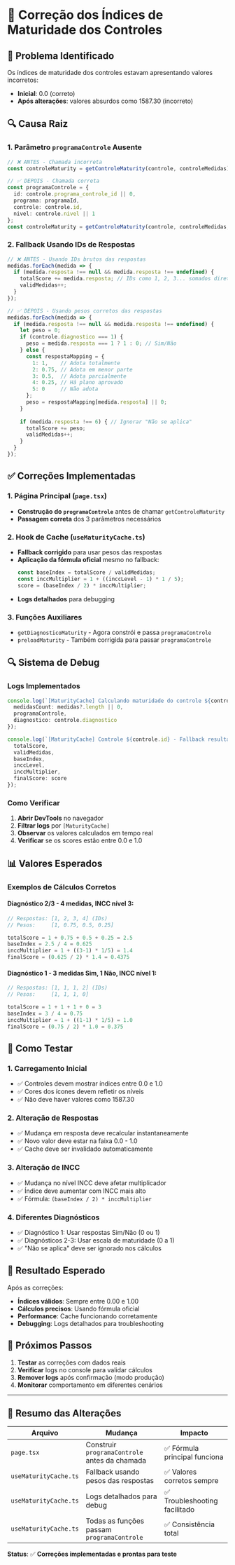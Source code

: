 # 🔧 Correção dos Índices de Maturidade dos Controles

## 🐛 **Problema Identificado**

Os índices de maturidade dos controles estavam apresentando valores incorretos:
- **Inicial**: 0.0 (correto)
- **Após alterações**: valores absurdos como 1587.30 (incorreto)

## 🔍 **Causa Raiz**

### **1. Parâmetro `programaControle` Ausente**
```typescript
// ❌ ANTES - Chamada incorreta
const controleMaturity = getControleMaturity(controle, controleMedidas);

// ✅ DEPOIS - Chamada correta
const programaControle = {
  id: controle.programa_controle_id || 0,
  programa: programaId,
  controle: controle.id,
  nivel: controle.nivel || 1
};
const controleMaturity = getControleMaturity(controle, controleMedidas, programaControle);
```

### **2. Fallback Usando IDs de Respostas**
```typescript
// ❌ ANTES - Usando IDs brutos das respostas
medidas.forEach(medida => {
  if (medida.resposta !== null && medida.resposta !== undefined) {
    totalScore += medida.resposta; // IDs como 1, 2, 3... somados diretamente!
    validMedidas++;
  }
});

// ✅ DEPOIS - Usando pesos corretos das respostas
medidas.forEach(medida => {
  if (medida.resposta !== null && medida.resposta !== undefined) {
    let peso = 0;
    if (controle.diagnostico === 1) {
      peso = medida.resposta === 1 ? 1 : 0; // Sim/Não
    } else {
      const respostaMapping = {
        1: 1,    // Adota totalmente
        2: 0.75, // Adota em menor parte
        3: 0.5,  // Adota parcialmente
        4: 0.25, // Há plano aprovado
        5: 0     // Não adota
      };
      peso = respostaMapping[medida.resposta] || 0;
    }
    
    if (medida.resposta !== 6) { // Ignorar "Não se aplica"
      totalScore += peso;
      validMedidas++;
    }
  }
});
```

## ✅ **Correções Implementadas**

### **1. Página Principal (`page.tsx`)**
- **Construção do `programaControle`** antes de chamar `getControleMaturity`
- **Passagem correta** dos 3 parâmetros necessários

### **2. Hook de Cache (`useMaturityCache.ts`)**
- **Fallback corrigido** para usar pesos das respostas
- **Aplicação da fórmula oficial** mesmo no fallback:
  ```typescript
  const baseIndex = totalScore / validMedidas;
  const inccMultiplier = 1 + ((inccLevel - 1) * 1 / 5);
  score = (baseIndex / 2) * inccMultiplier;
  ```
- **Logs detalhados** para debugging

### **3. Funções Auxiliares**
- `getDiagnosticoMaturity` - Agora constrói e passa `programaControle`
- `preloadMaturity` - Também corrigida para passar `programaControle`

## 🔍 **Sistema de Debug**

### **Logs Implementados**
```typescript
console.log(`[MaturityCache] Calculando maturidade do controle ${controle.id}:`, {
  medidasCount: medidas?.length || 0,
  programaControle,
  diagnostico: controle.diagnostico
});

console.log(`[MaturityCache] Controle ${controle.id} - Fallback resultado:`, {
  totalScore,
  validMedidas,
  baseIndex,
  inccLevel,
  inccMultiplier,
  finalScore: score
});
```

### **Como Verificar**
1. **Abrir DevTools** no navegador
2. **Filtrar logs** por `[MaturityCache]`
3. **Observar** os valores calculados em tempo real
4. **Verificar** se os scores estão entre 0.0 e 1.0

## 📊 **Valores Esperados**

### **Exemplos de Cálculos Corretos**

#### **Diagnóstico 2/3 - 4 medidas, INCC nível 3:**
```javascript
// Respostas: [1, 2, 3, 4] (IDs)
// Pesos:     [1, 0.75, 0.5, 0.25]

totalScore = 1 + 0.75 + 0.5 + 0.25 = 2.5
baseIndex = 2.5 / 4 = 0.625
inccMultiplier = 1 + ((3-1) * 1/5) = 1.4
finalScore = (0.625 / 2) * 1.4 = 0.4375
```

#### **Diagnóstico 1 - 3 medidas Sim, 1 Não, INCC nível 1:**
```javascript
// Respostas: [1, 1, 1, 2] (IDs)
// Pesos:     [1, 1, 1, 0]

totalScore = 1 + 1 + 1 + 0 = 3
baseIndex = 3 / 4 = 0.75
inccMultiplier = 1 + ((1-1) * 1/5) = 1.0
finalScore = (0.75 / 2) * 1.0 = 0.375
```

## 🧪 **Como Testar**

### **1. Carregamento Inicial**
- ✅ Controles devem mostrar índices entre 0.0 e 1.0
- ✅ Cores dos ícones devem refletir os níveis
- ✅ Não deve haver valores como 1587.30

### **2. Alteração de Respostas**
- ✅ Mudança em resposta deve recalcular instantaneamente
- ✅ Novo valor deve estar na faixa 0.0 - 1.0
- ✅ Cache deve ser invalidado automaticamente

### **3. Alteração de INCC**
- ✅ Mudança no nível INCC deve afetar multiplicador
- ✅ Índice deve aumentar com INCC mais alto
- ✅ Fórmula: `(baseIndex / 2) * inccMultiplier`

### **4. Diferentes Diagnósticos**
- ✅ Diagnóstico 1: Usar respostas Sim/Não (0 ou 1)
- ✅ Diagnósticos 2-3: Usar escala de maturidade (0 a 1)
- ✅ "Não se aplica" deve ser ignorado nos cálculos

## 🚀 **Resultado Esperado**

Após as correções:
- **Índices válidos**: Sempre entre 0.00 e 1.00
- **Cálculos precisos**: Usando fórmula oficial
- **Performance**: Cache funcionando corretamente
- **Debugging**: Logs detalhados para troubleshooting

## 🔧 **Próximos Passos**

1. **Testar** as correções com dados reais
2. **Verificar** logs no console para validar cálculos
3. **Remover logs** após confirmação (modo produção)
4. **Monitorar** comportamento em diferentes cenários

---

## 📝 **Resumo das Alterações**

| Arquivo | Mudança | Impacto |
|---------|---------|---------|
| `page.tsx` | Construir `programaControle` antes da chamada | ✅ Fórmula principal funciona |
| `useMaturityCache.ts` | Fallback usando pesos das respostas | ✅ Valores corretos sempre |
| `useMaturityCache.ts` | Logs detalhados para debug | ✅ Troubleshooting facilitado |
| `useMaturityCache.ts` | Todas as funções passam `programaControle` | ✅ Consistência total |

**Status**: ✅ **Correções implementadas e prontas para teste** 